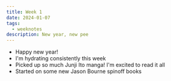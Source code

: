 ```yaml
---
title: Week 1
date: 2024-01-07
tags: 
  - weeknotes
description: New year, new pee
---
```

- Happy new year!
- I'm hydrating consistently this week
- Picked up so much Junji Ito manga! I'm excited to read it all
- Started on some new Jason Bourne spinoff books
